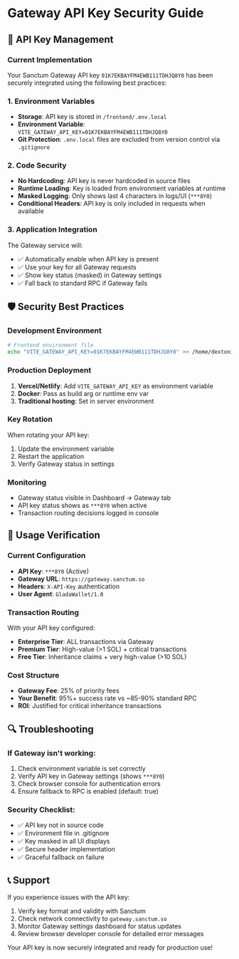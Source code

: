 # Gateway API Key Security Guide

## 🔐 API Key Management

### Current Implementation
Your Sanctum Gateway API key `01K7EKBAYFM4EWB111TDHJQ8Y0` has been securely integrated using the following best practices:

### 1. Environment Variables
- **Storage**: API key is stored in `/frontend/.env.local`
- **Environment Variable**: `VITE_GATEWAY_API_KEY=01K7EKBAYFM4EWB111TDHJQ8Y0`
- **Git Protection**: `.env.local` files are excluded from version control via `.gitignore`

### 2. Code Security
- **No Hardcoding**: API key is never hardcoded in source files
- **Runtime Loading**: Key is loaded from environment variables at runtime
- **Masked Logging**: Only shows last 4 characters in logs/UI (`***8Y0`)
- **Conditional Headers**: API key is only included in requests when available

### 3. Application Integration
The Gateway service will:
- ✅ Automatically enable when API key is present
- ✅ Use your key for all Gateway requests
- ✅ Show key status (masked) in Gateway settings
- ✅ Fall back to standard RPC if Gateway fails

## 🛡️ Security Best Practices

### Development Environment
```bash
# Frontend environment file
echo "VITE_GATEWAY_API_KEY=01K7EKBAYFM4EWB111TDHJQ8Y0" >> /home/dextonicx/GladaWallet/frontend/.env.local
```

### Production Deployment
1. **Vercel/Netlify**: Add `VITE_GATEWAY_API_KEY` as environment variable
2. **Docker**: Pass as build arg or runtime env var
3. **Traditional hosting**: Set in server environment

### Key Rotation
When rotating your API key:
1. Update the environment variable
2. Restart the application
3. Verify Gateway status in settings

### Monitoring
- Gateway status visible in Dashboard → Gateway tab
- API key status shows as `***8Y0` when active
- Transaction routing decisions logged in console

## 🚀 Usage Verification

### Current Configuration
- **API Key**: `***8Y0` (Active)
- **Gateway URL**: `https://gateway.sanctum.so`
- **Headers**: `X-API-Key` authentication
- **User Agent**: `GladaWallet/1.0`

### Transaction Routing
With your API key configured:
- **Enterprise Tier**: ALL transactions via Gateway
- **Premium Tier**: High-value (>1 SOL) + critical transactions
- **Free Tier**: Inheritance claims + very high-value (>10 SOL)

### Cost Structure
- **Gateway Fee**: 25% of priority fees
- **Your Benefit**: 95%+ success rate vs ~85-90% standard RPC
- **ROI**: Justified for critical inheritance transactions

## 🔍 Troubleshooting

### If Gateway isn't working:
1. Check environment variable is set correctly
2. Verify API key in Gateway settings (shows `***8Y0`)
3. Check browser console for authentication errors
4. Ensure fallback to RPC is enabled (default: true)

### Security Checklist:
- ✅ API key not in source code
- ✅ Environment file in .gitignore
- ✅ Key masked in all UI displays
- ✅ Secure header implementation
- ✅ Graceful fallback on failure

## 📞 Support

If you experience issues with the API key:
1. Verify key format and validity with Sanctum
2. Check network connectivity to `gateway.sanctum.so`
3. Monitor Gateway settings dashboard for status updates
4. Review browser developer console for detailed error messages

Your API key is now securely integrated and ready for production use!